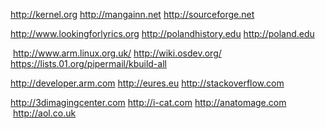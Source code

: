 http://kernel.org http://mangainn.net http://sourceforge.net 

http://www.lookingforlyrics.org http://polandhistory.edu http://poland.edu

 http://www.arm.linux.org.uk/ http://wiki.osdev.org/ https://lists.01.org/pipermail/kbuild-all
 
 http://developer.arm.com http://eures.eu http://stackoverflow.com
 
 http://3dimagingcenter.com http://i-cat.com http://anatomage.com
 http://aol.co.uk
